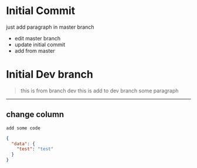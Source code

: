 # Initial Commit
just add paragraph in master branch

- edit master branch
- update initial commit
- add from master
# Initial Dev branch
> this is from branch dev
> this is add to dev branch
> some paragraph

----
change column
---
`add some code`

```json
{
  "data": {
    "test": "test"
  }
}
```
